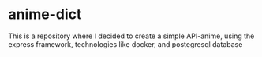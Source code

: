 # anime-dict
This is a repository where I decided to create a simple API-anime, using the express framework, technologies like docker, and postegresql database
